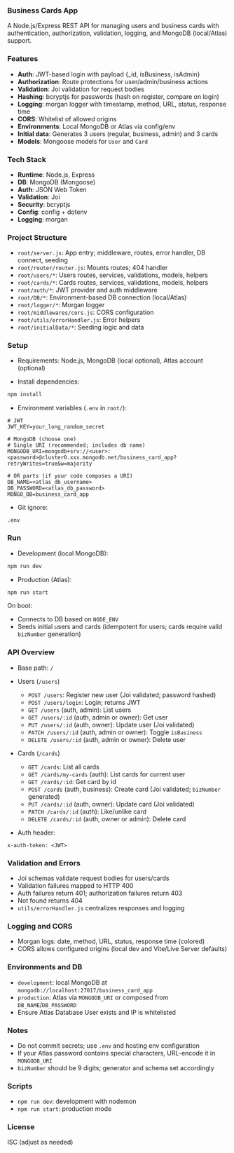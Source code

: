 ### Business Cards App

A Node.js/Express REST API for managing users and business cards with authentication, authorization, validation, logging, and MongoDB (local/Atlas) support.

### Features

- **Auth**: JWT-based login with payload {\_id, isBusiness, isAdmin}
- **Authorization**: Route protections for user/admin/business actions
- **Validation**: Joi validation for request bodies
- **Hashing**: bcryptjs for passwords (hash on register, compare on login)
- **Logging**: morgan logger with timestamp, method, URL, status, response time
- **CORS**: Whitelist of allowed origins
- **Environments**: Local MongoDB or Atlas via config/env
- **Initial data**: Generates 3 users (regular, business, admin) and 3 cards
- **Models**: Mongoose models for `User` and `Card`

### Tech Stack

- **Runtime**: Node.js, Express
- **DB**: MongoDB (Mongoose)
- **Auth**: JSON Web Token
- **Validation**: Joi
- **Security**: bcryptjs
- **Config**: config + dotenv
- **Logging**: morgan

### Project Structure

- `root/server.js`: App entry; middleware, routes, error handler, DB connect, seeding
- `root/router/router.js`: Mounts routes; 404 handler
- `root/users/*`: Users routes, services, validations, models, helpers
- `root/cards/*`: Cards routes, services, validations, models, helpers
- `root/auth/*`: JWT provider and auth middleware
- `root/DB/*`: Environment-based DB connection (local/Atlas)
- `root/logger/*`: Morgan logger
- `root/middlewares/cors.js`: CORS configuration
- `root/utils/errorHandler.js`: Error helpers
- `root/initialData/*`: Seeding logic and data

### Setup

- Requirements: Node.js, MongoDB (local optional), Atlas account (optional)

- Install dependencies:

```bash
npm install
```

- Environment variables (`.env` in `root/`):

```
# JWT
JWT_KEY=your_long_random_secret

# MongoDB (choose one)
# Single URI (recommended; includes db name)
MONGODB_URI=mongodb+srv://<user>:<password>@cluster0.xxx.mongodb.net/business_card_app?retryWrites=true&w=majority

# OR parts (if your code composes a URI)
DB_NAME=<atlas_db_username>
DB_PASSWORD=<atlas_db_password>
MONGO_DB=business_card_app
```

- Git ignore:

```
.env
```

### Run

- Development (local MongoDB):

```bash
npm run dev
```

- Production (Atlas):

```bash
npm run start
```

On boot:

- Connects to DB based on `NODE_ENV`
- Seeds initial users and cards (idempotent for users; cards require valid `bizNumber` generation)

### API Overview

- Base path: `/`

- Users (`/users`)

  - `POST /users`: Register new user (Joi validated; password hashed)
  - `POST /users/login`: Login; returns JWT
  - `GET /users` (auth, admin): List users
  - `GET /users/:id` (auth, admin or owner): Get user
  - `PUT /users/:id` (auth, owner): Update user (Joi validated)
  - `PATCH /users/:id` (auth, admin or owner): Toggle `isBusiness`
  - `DELETE /users/:id` (auth, admin or owner): Delete user

- Cards (`/cards`)

  - `GET /cards`: List all cards
  - `GET /cards/my-cards` (auth): List cards for current user
  - `GET /cards/:id`: Get card by id
  - `POST /cards` (auth, business): Create card (Joi validated; `bizNumber` generated)
  - `PUT /cards/:id` (auth, owner): Update card (Joi validated)
  - `PATCH /cards/:id` (auth): Like/unlike card
  - `DELETE /cards/:id` (auth, owner or admin): Delete card

- Auth header:

```
x-auth-token: <JWT>
```

### Validation and Errors

- Joi schemas validate request bodies for users/cards
- Validation failures mapped to HTTP 400
- Auth failures return 401; authorization failures return 403
- Not found returns 404
- `utils/errorHandler.js` centralizes responses and logging

### Logging and CORS

- Morgan logs: date, method, URL, status, response time (colored)
- CORS allows configured origins (local dev and Vite/Live Server defaults)

### Environments and DB

- `development`: local MongoDB at `mongodb://localhost:27017/business_card_app`
- `production`: Atlas via `MONGODB_URI` or composed from `DB_NAME`/`DB_PASSWORD`
- Ensure Atlas Database User exists and IP is whitelisted

### Notes

- Do not commit secrets; use `.env` and hosting env configuration
- If your Atlas password contains special characters, URL-encode it in `MONGODB_URI`
- `bizNumber` should be 9 digits; generator and schema set accordingly

### Scripts

- `npm run dev`: development with nodemon
- `npm run start`: production mode

### License

ISC (adjust as needed)
